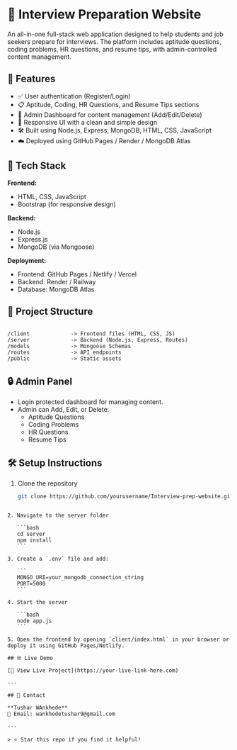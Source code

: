 
# 💼 Interview Preparation Website

An all-in-one full-stack web application designed to help students and job seekers prepare for interviews. The platform includes aptitude questions, coding problems, HR questions, and resume tips, with admin-controlled content management.

## 🚀 Features

- ✅ User authentication (Register/Login)
- 📋 Aptitude, Coding, HR Questions, and Resume Tips sections
- 📂 Admin Dashboard for content management (Add/Edit/Delete)
- 📱 Responsive UI with a clean and simple design
- 🛠️ Built using Node.js, Express, MongoDB, HTML, CSS, JavaScript
- ☁️ Deployed using GitHub Pages / Render / MongoDB Atlas

## 🔧 Tech Stack

**Frontend:**
- HTML, CSS, JavaScript  
- Bootstrap (for responsive design)

**Backend:**
- Node.js
- Express.js
- MongoDB (via Mongoose)

**Deployment:**
- Frontend: GitHub Pages / Netlify / Vercel  
- Backend: Render / Railway  
- Database: MongoDB Atlas

## 📂 Project Structure

```

/client             -> Frontend files (HTML, CSS, JS)
/server             -> Backend (Node.js, Express, Routes)
/models             -> Mongoose Schemas
/routes             -> API endpoints
/public             -> Static assets

````

## 🔒 Admin Panel

- Login protected dashboard for managing content.
- Admin can Add, Edit, or Delete:
  - Aptitude Questions
  - Coding Problems
  - HR Questions
  - Resume Tips

## 🛠️ Setup Instructions

1. Clone the repository  
   ```bash
   git clone https://github.com/yourusername/Interview-prep-website.git
````

2. Navigate to the server folder

   ```bash
   cd server
   npm install
   ```

3. Create a `.env` file and add:

   ```
   MONGO_URI=your_mongodb_connection_string
   PORT=5000
   ```

4. Start the server

   ```bash
   node app.js
   ```

5. Open the frontend by opening `client/index.html` in your browser or deploy it using GitHub Pages/Netlify.

## 🌐 Live Demo

[🔗 View Live Project](https://your-live-link-here.com)

---

## 📧 Contact

**Tushar WAnkhede**
📧 Email: wankhedetushar9@gmail.com

---

> ⭐ Star this repo if you find it helpful!





